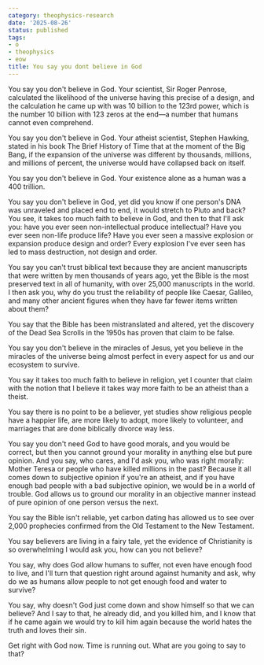```yaml
---
category: theophysics-research
date: '2025-08-26'
status: published
tags:
- o
- theophysics
- eow
title: You say you dont believe in God
---
```

   
You say you don't believe in God. Your scientist, Sir Roger Penrose, calculated the likelihood of the universe having this precise of a design, and the calculation he came up with was 10 billion to the 123rd power, which is the number 10 billion with 123 zeros at the end—a number that humans cannot even comprehend.   
   
You say you don't believe in God. Your atheist scientist, Stephen Hawking, stated in his book The Brief History of Time that at the moment of the Big Bang, if the expansion of the universe was different by thousands, millions, and millions of percent, the universe would have collapsed back on itself.   
   
You say you don't believe in God. Your existence alone as a human was a 400 trillion.   
   
You say you don't believe in God, yet did you know if one person's DNA was unraveled and placed end to end, it would stretch to Pluto and back? You see, it takes too much faith to believe in God, and then to that I'll ask you: have you ever seen non-intellectual produce intellectual? Have you ever seen non-life produce life? Have you ever seen a massive explosion or expansion produce design and order? Every explosion I've ever seen has led to mass destruction, not design and order.   
   
You say you can't trust biblical text because they are ancient manuscripts that were written by men thousands of years ago, yet the Bible is the most preserved text in all of humanity, with over 25,000 manuscripts in the world. I then ask you, why do you trust the reliability of people like Caesar, Galileo, and many other ancient figures when they have far fewer items written about them?   
   
You say that the Bible has been mistranslated and altered, yet the discovery of the Dead Sea Scrolls in the 1950s has proven that claim to be false.   
   
You say you don't believe in the miracles of Jesus, yet you believe in the miracles of the universe being almost perfect in every aspect for us and our ecosystem to survive.   
   
You say it takes too much faith to believe in religion, yet I counter that claim with the notion that I believe it takes way more faith to be an atheist than a theist.   
   
You say there is no point to be a believer, yet studies show religious people have a happier life, are more likely to adopt, more likely to volunteer, and marriages that are done biblically divorce way less.   
   
You say you don't need God to have good morals, and you would be correct, but then you cannot ground your morality in anything else but pure opinion. And you say, who cares, and I'd ask you, who was right morally: Mother Teresa or people who have killed millions in the past? Because it all comes down to subjective opinion if you're an atheist, and if you have enough bad people with a bad subjective opinion, we would be in a world of trouble. God allows us to ground our morality in an objective manner instead of pure opinion of one person versus the next.   
   
You say the Bible isn't reliable, yet carbon dating has allowed us to see over 2,000 prophecies confirmed from the Old Testament to the New Testament.   
   
You say believers are living in a fairy tale, yet the evidence of Christianity is so overwhelming I would ask you, how can you not believe?   
   
You say, why does God allow humans to suffer, not even have enough food to live, and I'll turn that question right around against humanity and ask, why do we as humans allow people to not get enough food and water to survive?   
   
You say, why doesn't God just come down and show himself so that we can believe? And I say to that, he already did, and you killed him, and I know that if he came again we would try to kill him again because the world hates the truth and loves their sin.   
   
Get right with God now. Time is running out. What are you going to say to that?